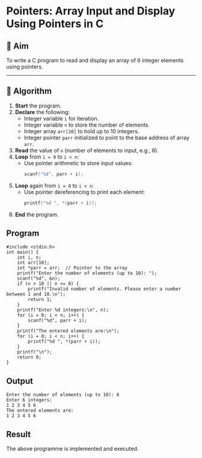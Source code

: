 # Pointers: Array Input and Display Using Pointers in C

## 🎯 Aim

To write a C program to read and display an array of 6 integer elements using pointers.

---

## 🧠 Algorithm

1. **Start** the program.
2. **Declare** the following:
   - Integer variable `i` for iteration.
   - Integer variable `n` to store the number of elements.
   - Integer array `arr[10]` to hold up to 10 integers.
   - Integer pointer `parr` initialized to point to the base address of array `arr`.
3. **Read** the value of `n` (number of elements to input, e.g., 6).
4. **Loop** from `i = 0` to `i < n`:
   - Use pointer arithmetic to store input values:
     ```c
     scanf("%d", parr + i);
     ```
5. **Loop** again from `i = 0` to `i < n`:
   - Use pointer dereferencing to print each element:
     ```c
     printf("%d ", *(parr + i));
     ```
6. **End** the program.

## Program
```
#include <stdio.h>
int main() {
    int i, n;
    int arr[10];
    int *parr = arr;  // Pointer to the array
    printf("Enter the number of elements (up to 10): ");
    scanf("%d", &n);
    if (n > 10 || n <= 0) {
        printf("Invalid number of elements. Please enter a number between 1 and 10.\n");
        return 1;
    }
    printf("Enter %d integers:\n", n);
    for (i = 0; i < n; i++) {
        scanf("%d", parr + i); 
    }
    printf("The entered elements are:\n");
    for (i = 0; i < n; i++) {
        printf("%d ", *(parr + i));  
    }
    printf("\n");
    return 0;
}
```



## Output
```
Enter the number of elements (up to 10): 6
Enter 6 integers:
1 2 3 4 5 6
The entered elements are:
1 2 3 4 5 6
```



## Result
The above programme is implemented and executed.

